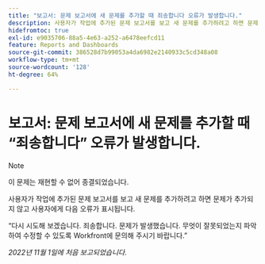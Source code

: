 ```yaml
---
title: "보고서: 문제 보고서에 새 문제를 추가할 때 죄송합니다 오류가 발생합니다."
description: 사용자가 작업에 추가된 문제 보고서를 보고 새 문제를 추가하려고 하면 문제가 추가되지 않고 오류가 표시됩니다.
hidefromtoc: true
exl-id: e9035706-88a5-4e63-a252-a6478eefcd11
feature: Reports and Dashboards
source-git-commit: 386528d7b99053a4da6982e2140933c5cd348a08
workflow-type: tm+mt
source-wordcount: '128'
ht-degree: 64%

---
```


# 보고서: 문제 보고서에 새 문제를 추가할 때 “죄송합니다” 오류가 발생합니다.

>[!NOTE]
>
>이 문제는 재현할 수 없어 종결되었습니다.

사용자가 작업에 추가된 문제 보고서를 보고 새 문제를 추가하려고 하면 문제가 추가되지 않고 사용자에게 다음 오류가 표시됩니다.

“다시 시도해 보겠습니다. 죄송합니다. 문제가 발생했습니다. 무엇이 잘못되었는지 파악하여 수정할 수 있도록 Workfront에 문의해 주시기 바랍니다.”

_2022년 11월 1일에 처음 보고되었습니다._
